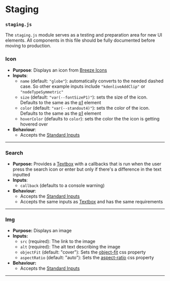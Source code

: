 # Staging
### `staging.js`

The `staging.js` module serves as a testing and preparation area for new UI elements. All components in this file should be fully documented before moving to production.

### Icon

- **Purpose**: Displays an icon from [Breeze Icons](https://cdn.kde.org/breeze-icons/icons.html)
- **Inputs**:
    - `name`  (default: `"globe"`): automatically converts to the needed dashed case. So other example inputs include `"kdenliveAddClip"` or `"nodeTypeSymmetric"`
    - `size`  (default: `"var(--fontSizeP1)"`): sets the size of the icon. Defaults to the same as the [p1](base.js.md#p1,%20p2,%20p3) element
    - `color`  (default: `"var(--standout4)"`): sets the color of the icon. Defaults to the same as the [p1](base.js.md#p1,%20p2,%20p3)  element
    - `hoverColor` (defaults to `color`): sets the color the the icon is getting hovered over
- **Behaviour**:
    - Accepts the [Standard Inputs](Fallen%20Summary.md#Standard%20Inputs)

---
### Search

- **Purpose:** Provides a [Textbox](input.js.md#Textbox) with a callbacks that is run when the user press the search icon or enter but only if there's a difference in the text inputted
- **Inputs**:
    - `callback` (defaults to a console warning) 
- **Behaviour**:
    - Accepts the [Standard Inputs](Fallen%20Summary.md#Standard%20Inputs)
    - Accepts the same inputs as [Textbox](input.js.md#Textbox) and has the same requirements

---
### Img

 - **Purpose:** Displays an image
 - **Inputs:**
	 - `src` (required): The link to the image
	 - `alt` (required): The alt text describing the image
	 - `objectFit` (default: "cover"): Sets the [object-fit](https://developer.mozilla.org/en-US/docs/Web/CSS/object-fit) css property
	 - `aspectRatio` (default: "auto"): Sets the [aspect-ratio](https://developer.mozilla.org/en-US/docs/Web/CSS/aspect-ratio) css property
- **Behaviour:**
	- Accepts the [Standard Inputs](Fallen%20Summary.md#Standard%20Inputs)

---
